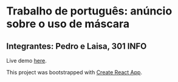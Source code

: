 # Trabalho de português: anúncio sobre o uso de máscara

## Integrantes: Pedro e Laisa, 301 INFO

Live demo [here](zen-darwin-8a3e23.netlify.app/).

This project was bootstrapped with [Create React App](https://github.com/facebook/create-react-app).
